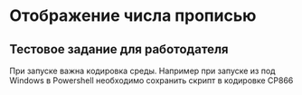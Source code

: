 # Отображение числа прописью
## Тестовое задание для работодателя
При запуске важна кодировка среды. Например при запуске из под Windows в Powershell необходимо сохранить скрипт в кодировке CP866
